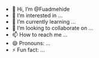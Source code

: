 - 👋 Hi, I’m @Fuadmehide
- 👀 I’m interested in ...
- 🌱 I’m currently learning ...
- 💞️ I’m looking to collaborate on ...
- 📫 How to reach me ...
- 😄 Pronouns: ...
- ⚡ Fun fact: ...

<!---
Fuadmehide/Fuadmehide is a ✨ special ✨ repository because its `README.md` (this file) appears on your GitHub profile.
You can click the Preview link to take a look at your changes.
--->
